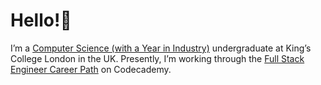 # Hello!👋

I’m a [Computer Science (with a Year in Industry)](https://www.kcl.ac.uk/study/undergraduate/courses/computer-science-with-a-year-in-industry-bsc) undergraduate at King’s College London in the UK. Presently, I’m working through the [Full Stack Engineer Career Path](https://www.codecademy.com/learn/paths/full-stack-engineer-career-path) on Codecademy.
